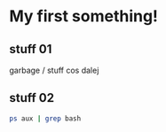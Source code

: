 # My first something!
## stuff 01

garbage / stuff 
cos dalej

## stuff 02

```bash
ps aux | grep bash
```
